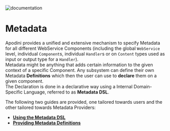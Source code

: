  ![documentation](https://apodini.github.io/resources/markdown-labels/document_type_documentation.svg)

# Metadata

Apodini provides a unified and extensive mechanism to specify Metadata for all different WebService
Components (including the global `WebService` level, individual `Component`s, individual `Handler`s or
on `Content` types used as input or output type for a `Handler`).  
Metadata might be anything that adds certain information to the given context of a specific Component.
Any subsystem can define their own Metadata **Definitions** which then the user can use to **declare**
them on a given component.  
The Declaration is done in a declarative way using a Internal Domain-Specific Language,
referred to as **Metadata DSL**.

The following two guides are provided, one tailored towards users and the other tailored
towards Metadata Providers:

* **[Using the Metadata DSL](User%20Guide.md)**
* **[Providing Metadata Definitions](Provider%20Guide.md)**
